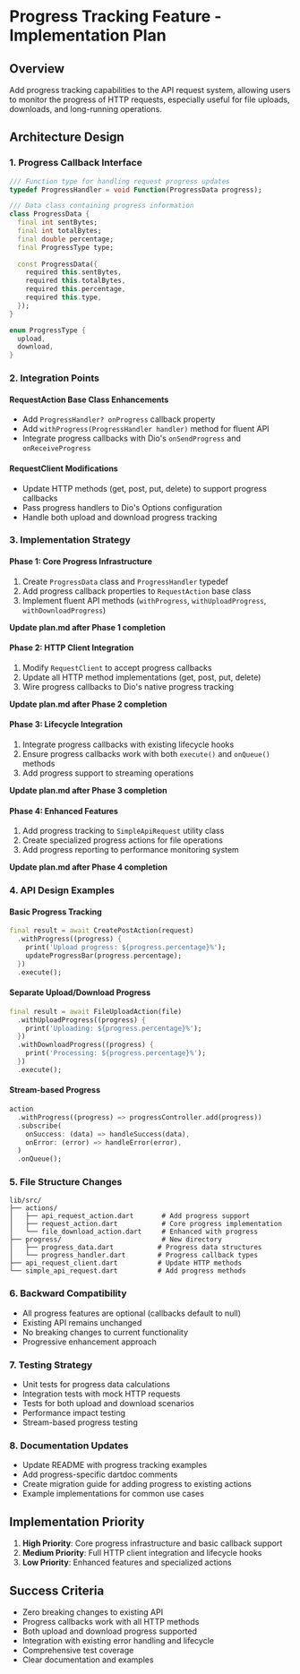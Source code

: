 # Progress Tracking Feature - Implementation Plan

## Overview
Add progress tracking capabilities to the API request system, allowing users to monitor the progress of HTTP requests, especially useful for file uploads, downloads, and long-running operations.

## Architecture Design

### 1. Progress Callback Interface
```dart
/// Function type for handling request progress updates
typedef ProgressHandler = void Function(ProgressData progress);

/// Data class containing progress information
class ProgressData {
  final int sentBytes;
  final int totalBytes;
  final double percentage;
  final ProgressType type;
  
  const ProgressData({
    required this.sentBytes,
    required this.totalBytes,
    required this.percentage,
    required this.type,
  });
}

enum ProgressType {
  upload,
  download,
}
```

### 2. Integration Points

#### RequestAction Base Class Enhancements
- Add `ProgressHandler? onProgress` callback property
- Add `withProgress(ProgressHandler handler)` method for fluent API
- Integrate progress callbacks with Dio's `onSendProgress` and `onReceiveProgress`

#### RequestClient Modifications
- Update HTTP methods (get, post, put, delete) to support progress callbacks
- Pass progress handlers to Dio's Options configuration
- Handle both upload and download progress tracking

### 3. Implementation Strategy

#### Phase 1: Core Progress Infrastructure
1. Create `ProgressData` class and `ProgressHandler` typedef
2. Add progress callback properties to `RequestAction` base class
3. Implement fluent API methods (`withProgress`, `withUploadProgress`, `withDownloadProgress`)

**Update plan.md after Phase 1 completion**

#### Phase 2: HTTP Client Integration
1. Modify `RequestClient` to accept progress callbacks
2. Update all HTTP method implementations (get, post, put, delete)
3. Wire progress callbacks to Dio's native progress tracking

**Update plan.md after Phase 2 completion**

#### Phase 3: Lifecycle Integration
1. Integrate progress callbacks with existing lifecycle hooks
2. Ensure progress callbacks work with both `execute()` and `onQueue()` methods
3. Add progress support to streaming operations

**Update plan.md after Phase 3 completion**

#### Phase 4: Enhanced Features
1. Add progress tracking to `SimpleApiRequest` utility class
2. Create specialized progress actions for file operations
3. Add progress reporting to performance monitoring system

**Update plan.md after Phase 4 completion**

### 4. API Design Examples

#### Basic Progress Tracking
```dart
final result = await CreatePostAction(request)
  .withProgress((progress) {
    print('Upload progress: ${progress.percentage}%');
    updateProgressBar(progress.percentage);
  })
  .execute();
```

#### Separate Upload/Download Progress
```dart
final result = await FileUploadAction(file)
  .withUploadProgress((progress) {
    print('Uploading: ${progress.percentage}%');
  })
  .withDownloadProgress((progress) {
    print('Processing: ${progress.percentage}%');
  })
  .execute();
```

#### Stream-based Progress
```dart
action
  .withProgress((progress) => progressController.add(progress))
  .subscribe(
    onSuccess: (data) => handleSuccess(data),
    onError: (error) => handleError(error),
  )
  .onQueue();
```

### 5. File Structure Changes

```
lib/src/
├── actions/
│   ├── api_request_action.dart       # Add progress support
│   ├── request_action.dart           # Core progress implementation
│   └── file_download_action.dart     # Enhanced with progress
├── progress/                         # New directory
│   ├── progress_data.dart           # Progress data structures
│   └── progress_handler.dart        # Progress callback types
├── api_request_client.dart          # Update HTTP methods
└── simple_api_request.dart          # Add progress methods
```

### 6. Backward Compatibility
- All progress features are optional (callbacks default to null)
- Existing API remains unchanged
- No breaking changes to current functionality
- Progressive enhancement approach

### 7. Testing Strategy
- Unit tests for progress data calculations
- Integration tests with mock HTTP requests
- Tests for both upload and download scenarios
- Performance impact testing
- Stream-based progress testing

### 8. Documentation Updates
- Update README with progress tracking examples
- Add progress-specific dartdoc comments
- Create migration guide for adding progress to existing actions
- Example implementations for common use cases

## Implementation Priority
1. **High Priority**: Core progress infrastructure and basic callback support
2. **Medium Priority**: Full HTTP client integration and lifecycle hooks
3. **Low Priority**: Enhanced features and specialized actions

## Success Criteria
- Zero breaking changes to existing API
- Progress callbacks work with all HTTP methods
- Both upload and download progress supported
- Integration with existing error handling and lifecycle
- Comprehensive test coverage
- Clear documentation and examples